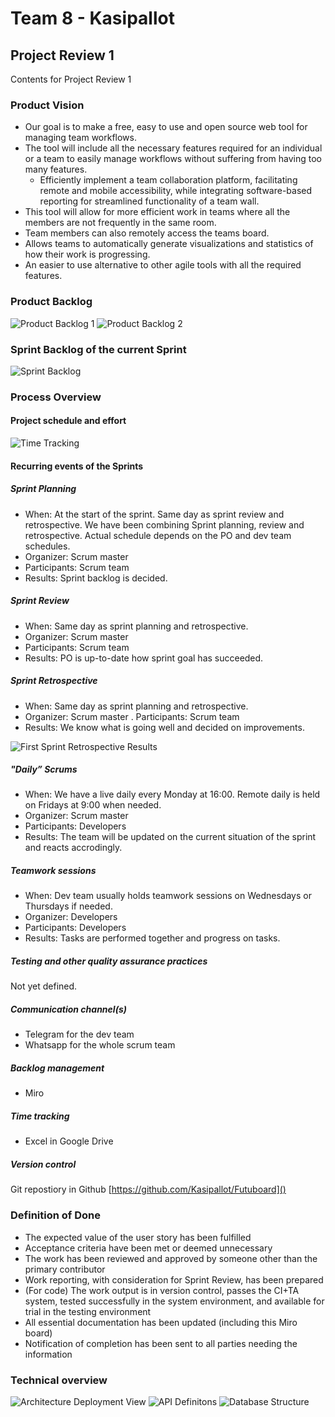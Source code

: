 # Team 8 - Kasipallot

## Project Review 1

Contents for Project Review 1

### Product Vision

- Our goal is to make a free, easy to use and open source web tool for managing team workflows.
- The tool will include all the necessary features required for an individual or a team to easily manage workflows without suffering from having too many features.
    - Efficiently implement a team collaboration platform, facilitating remote and mobile accessibility, while integrating software-based reporting for streamlined functionality of a team wall.
- This tool will allow for more efficient work in teams where all the members are not frequently in the same room.
- Team members can also remotely access the teams board.
- Allows teams to automatically generate visualizations and statistics of how their work is progressing.
 - An easier to use alternative to other agile tools with all the required features.

### Product Backlog

![Product Backlog 1](product_backlog_1.png)
![Product Backlog 2](product_backlog_2.png)

### Sprint Backlog of the current Sprint

![Sprint Backlog](sprint_backlog.png)

### Process Overview

#### Project schedule and effort

![Time Tracking](time_tracking.png)

#### Recurring events of the Sprints

##### Sprint Planning

- When: At the start of the sprint. Same day as sprint review and retrospective. We have been combining Sprint planning, review and retrospective. Actual schedule depends on the PO and dev team schedules.
- Organizer: Scrum master
- Participants: Scrum team
- Results: Sprint backlog is decided.

##### Sprint Review

- When: Same day as sprint planning and retrospective.
- Organizer: Scrum master
- Participants: Scrum team
- Results: PO is up-to-date how sprint goal has succeeded.

##### Sprint Retrospective

- When: Same day as sprint planning and retrospective.
- Organizer: Scrum master
. Participants: Scrum team
- Results: We know what is going well and decided on improvements.

![First Sprint Retrospective Results](first_retro_results.jpg)

##### "Daily” Scrums

- When: We have a live daily every Monday at 16:00. Remote daily is held on Fridays at 9:00 when needed.
- Organizer: Scrum master
- Participants: Developers
- Results: The team will be updated on the current situation of the sprint and reacts accrodingly.

##### Teamwork sessions

- When: Dev team usually holds teamwork sessions on Wednesdays or Thursdays if needed.
- Organizer: Developers
- Participants: Developers
- Results: Tasks are performed together and progress on tasks.

##### Testing and other quality assurance practices

Not yet defined.

##### Communication channel(s)

- Telegram for the dev team
- Whatsapp for the whole scrum team

##### Backlog management

- Miro

##### Time tracking

- Excel in Google Drive

##### Version control

Git repostiory in Github [https://github.com/Kasipallot/Futuboard]()

### Definition of Done

- The expected value of the user story has been fulfilled
- Acceptance criteria have been met or deemed unnecessary
- The work has been reviewed and approved by someone other than the primary contributor
- Work reporting, with consideration for Sprint Review, has been prepared
- (For code) The work output is in version control, passes the CI+TA system, tested successfully in the system environment, and available for trial in the testing environment
- All essential documentation has been updated (including this Miro board)
- Notification of completion has been sent to all parties needing the information

### Technical overview

![Architecture Deployment View](architecture_deployment_view.png)
![API Definitons](api_definitions.png)
![Database Structure](database_structure.png)
